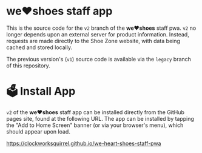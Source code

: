 # we❤shoes staff app
This is the source code for the `v2` branch of the **we❤shoes** staff pwa. `v2` no longer depends upon an external server for product information. Instead, requests are made directly to the Shoe Zone website, with data being cached and stored locally.

The previous version's (`v1`) source code is available via the `legacy` branch of this repository.

# 🗳 Install App
`v2` of the **we❤shoes** staff app can be installed directly from the GitHub pages site, found at the following URL. The app can be installed by tapping the "Add to Home Screen" banner (or via your browser's menu), which should appear upon load.

https://clockworksquirrel.github.io/we-heart-shoes-staff-pwa
